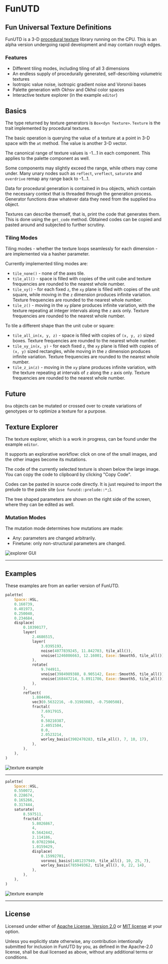 # FunUTD

## Fun Universal Texture Definitions

FunUTD is a 3-D [procedural texture](https://en.wikipedia.org/wiki/Procedural_texture) library running on the CPU.
This is an alpha version undergoing rapid development and may contain rough edges.

### Features

* Different tiling modes, including tiling of all 3 dimensions
* An endless supply of procedurally generated, self-describing volumetric textures
* Isotropic value noise, isotropic gradient noise and Voronoi bases
* Palette generation with Okhsv and Okhsl color spaces
* Interactive texture explorer (in the example `editor`)

## Basics

The type returned by texture generators is `Box<dyn Texture>`.
`Texture` is the trait implemented by procedural textures.

The basic operation is querying the value of a texture at a point in 3-D space
with the `at` method. The value is another 3-D vector.

The canonical range of texture values is -1...1 in each component.
This applies to the palette component as well.

Some components may slightly exceed the range, while others may come under.
Many unary nodes such as `reflect`, `vreflect`, `saturate` and `overdrive` remap
any range back to -1...1.

Data for procedural generation is contained in `Dna` objects, which contain
the necessary context that is threaded through the generation process.
Generator functions draw whatever data they need from the supplied `Dna` object.

Textures can describe themself, that is, print the code that generates them.
This is done using the `get_code` method. Obtained codes can be copied and
pasted around and subjected to further scrutiny.

### Tiling Modes

Tiling modes - whether the texture loops seamlessly for each dimension -
are implemented via a hasher parameter.

Currently implemented tiling modes are:

- `tile_none()` - none of the axes tile.
- `tile_all()` - space is filled with copies of the unit cube and texture
frequencies are rounded to the nearest whole number.
- `tile_xy()` - for each fixed `z`, the `xy` plane is filled with copies
of the unit square, while moving in the `z` dimension produces infinite variation.
Texture frequencies are rounded to the nearest whole number.
- `tile_z()` - moving in the `xy` plane produces infinite variation,
with the texture repeating at integer intervals along the `z` axis only.
Texture frequencies are rounded to the nearest whole number.

To tile a different shape than the unit cube or square:

- `tile_all_in(x, y, z)` - space is filled with copies of `(x, y, z)` sized boxes.
Texture frequencies are rounded to the nearest whole number.
- `tile_xy_in(x, y)` - for each fixed `z`, the `xy` plane is filled with copies
of `(x, y)` sized rectangles, while moving in the `z` dimension produces infinite
variation. Texture frequencies are rounded to the nearest whole number.
- `tile_z_in(z)` - moving in the `xy` plane produces infinite variation,
with the texture repeating at intervals of `z` along the `z` axis only.
Texture frequencies are rounded to the nearest whole number.

## Future

`Dna` objects can be mutated or crossed over to create variations of genotypes
or to optimize a texture for a purpose.

## Texture Explorer

The texture explorer, which is a work in progress,
can be found under the example `editor`.

It supports an explorative workflow: click on one of the small images,
and the other images become its mutations.

The code of the currently selected texture is shown below the large image.
You can copy the code to clipboard by clicking "Copy Code".

Codes can be pasted in source code directly. It is just required to
import the prelude to the paste site (`use funutd::prelude::*;`).

The tree shaped parameters are shown on the right side of the screen,
where they can be edited as well.

### Mutation Modes

The mutation mode determines how mutations are made:

- Any: parameters are changed arbitrarily.
- Finetune: only non-structural parameters are changed.

![](editor_gui.jpg "explorer GUI")

---

## Examples

These examples are from an earlier version of FunUTD.

```rust
palette(
    Space::HSL,
    0.160739,
    0.401973,
    0.250040,
    0.234684,
    displace(
        0.10390177,
        layer(
            2.4686515,
            layer(
                3.0395193,
                noise(4077839245, 11.842703, tile_all()),
                vnoise(1246086663, 12.16001, Ease::Smooth5, tile_all()),
            ),
            rotate(
                9.744911,
                vnoise(3984989388, 8.905142, Ease::Smooth5, tile_all()),
                vnoise(168447214, 5.8911786, Ease::Smooth5, tile_all()),
            ),
        ),
        reflect(
            1.884496,
            vec3(0.5632216, -0.31983083, -0.7500508),
            fractal(
                7.6917915,
                5,
                0.50210387,
                2.4051504,
                0.0,
                2.0523214,
                worley_basis(3902470283, tile_all(), 7, 10, 17),
            ),
        ),
    ),
)
```

![](example1.png "texture example")

---

```rust
palette(
    Space::HSL,
    0.550072,
    0.228674,
    0.165266,
    0.317444,
    saturate(
        8.597511,
        fractal(
            5.8026867,
            4,
            0.5642442,
            2.114186,
            0.07022904,
            1.0159429,
            displace(
                0.15992701,
                voronoi_basis(1401237949, tile_all(), 10, 25, 7),
                worley_basis(785949362, tile_all(), 0, 22, 14),
            ),
        ),
    ),
)
```

![](example2.png "texture example")

---

## License

Licensed under either of <a href="LICENSE-APACHE">Apache License, Version 2.0</a>
or <a href="LICENSE-MIT">MIT license</a> at your option.

Unless you explicitly state otherwise, any contribution intentionally submitted
for inclusion in FunUTD by you, as defined in the Apache-2.0 license,
shall be dual licensed as above, without any additional terms or conditions.
